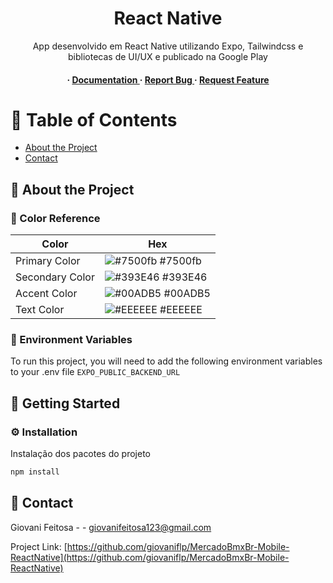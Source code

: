 <div align='center'>

<h1>React Native</h1>
<p>App desenvolvido em React Native utilizando Expo, Tailwindcss e bibliotecas de UI/UX e publicado na Google Play</p>

<h4> <span> · </span> <a href="https://github.com/giovaniflp/MercadoBmxBr-Mobile-ReactNative/blob/master/README.md"> Documentation </a> <span> · </span> <a href="https://github.com/giovaniflp/MercadoBmxBr-Mobile-ReactNative/issues"> Report Bug </a> <span> · </span> <a href="https://github.com/giovaniflp/MercadoBmxBr-Mobile-ReactNative/issues"> Request Feature </a> </h4>


</div>

# :notebook_with_decorative_cover: Table of Contents

- [About the Project](#star2-about-the-project)
- [Contact](#handshake-contact)


## :star2: About the Project

### :art: Color Reference
| Color | Hex |
| --------------- | ---------------------------------------------------------------- |
| Primary Color | ![#7500fb](https://via.placeholder.com/10/7500fb?text=+) #7500fb |
| Secondary Color | ![#393E46](https://via.placeholder.com/10/393E46?text=+) #393E46 |
| Accent Color | ![#00ADB5](https://via.placeholder.com/10/00ADB5?text=+) #00ADB5 |
| Text Color | ![#EEEEEE](https://via.placeholder.com/10/EEEEEE?text=+) #EEEEEE |

### :key: Environment Variables
To run this project, you will need to add the following environment variables to your .env file
`EXPO_PUBLIC_BACKEND_URL`



## :toolbox: Getting Started

### :gear: Installation

Instalação dos pacotes do projeto
```bash
npm install
```


## :handshake: Contact

Giovani Feitosa - - giovanifeitosa123@gmail.com

Project Link: [https://github.com/giovaniflp/MercadoBmxBr-Mobile-ReactNative](https://github.com/giovaniflp/MercadoBmxBr-Mobile-ReactNative)
